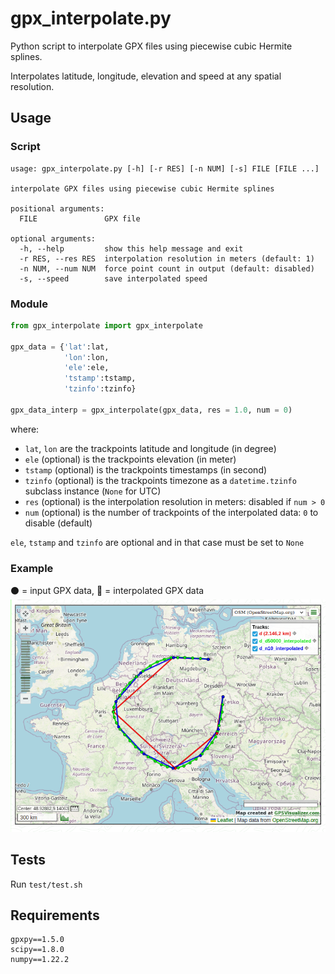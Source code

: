 # gpx_interpolate.py

Python script to interpolate GPX files using piecewise cubic Hermite splines.

Interpolates latitude, longitude, elevation and speed at any spatial resolution.

## Usage

### Script
```
usage: gpx_interpolate.py [-h] [-r RES] [-n NUM] [-s] FILE [FILE ...]

interpolate GPX files using piecewise cubic Hermite splines

positional arguments:
  FILE               GPX file

optional arguments:
  -h, --help         show this help message and exit
  -r RES, --res RES  interpolation resolution in meters (default: 1)
  -n NUM, --num NUM  force point count in output (default: disabled)
  -s, --speed        save interpolated speed
```

### Module
```python
from gpx_interpolate import gpx_interpolate

gpx_data = {'lat':lat,
            'lon':lon,
            'ele':ele,
            'tstamp':tstamp,
            'tzinfo':tzinfo}

gpx_data_interp = gpx_interpolate(gpx_data, res = 1.0, num = 0)
```

where:
* `lat`, `lon` are the trackpoints latitude and longitude (in degree)
* `ele` (optional) is the trackpoints elevation (in meter)
* `tstamp` (optional) is the trackpoints timestamps (in second)
* `tzinfo` (optional) is the trackpoints timezone as a `datetime.tzinfo` subclass instance (`None` for UTC)
* `res` (optional) is the interpolation resolution in meters: disabled if `num > 0`
* `num` (optional) is the number of trackpoints of the interpolated data: `0` to disable (default)

`ele`, `tstamp` and `tzinfo` are optional and in that case must be set to `None`

### Example
:black_circle: = input GPX data, :red_circle: = interpolated GPX data  
![plot.png](plot.png)

## Tests

Run `test/test.sh`

## Requirements
```
gpxpy==1.5.0
scipy==1.8.0
numpy==1.22.2
```
